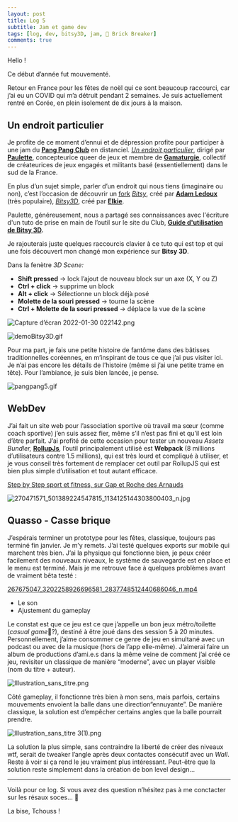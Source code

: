 ```yaml
---
layout: post
title: Log 5
subtitle: Jam et game dev
tags: [log, dev, bitsy3D, jam, 🧱 Brick Breaker]
comments: true
---
```


Hello !

Ce début d’année fut mouvementé.

Retour en France pour les fêtes de noël qui ce sont beaucoup raccourci, car j’ai eu un COVID qui m’a détruit pendant 2 semaines. Je suis actuellement rentré en Corée, en plein isolement de dix jours à la maison.

## Un endroit particulier

Je profite de ce moment d’ennui et de dépression profite pour participer à une jam du **[Pang Pang Club](https://www.pangpangclub.com/)** en distanciel. *[Un endroit particulier](https://itch.io/jam/un-endroit-particulier)*, dirigé par **[Paulette](https://paulette.itch.io/)**, concepteurice queer de jeux et membre de **[Gamaturgie](https://gamaturgie.itch.io/)**, collectif de créateurices de jeux engagés et militants basé (essentiellement) dans le sud de la France.

En plus d’un sujet simple, parler d’un endroit qui nous tiens (imaginaire ou non), c’est l’occasion de découvrir un [fork](https://git-scm.com/book/fr/v2/GitHub-Contribution-%C3%A0-un-projet) *[Bitsy](https://ledoux.itch.io/bitsy)*, créé par **[Adam Ledoux](http://www.ledoux.io/)** (très populaire), *[Bitsy3D](https://aloelazoe.itch.io/bitsy-3d)*, créé par **[Elkie](https://www.patreon.com/aloelazoe)**.

Paulette, généreusement, nous a partagé ses connaissances avec l'écriture d'un tuto de prise en main de l’outil sur le site du Club, **[Guide d'utilisation de Bitsy 3D](https://www.pangpangclub.com/articles/guide-d-utilisation-de-bitsy-3d).**

Je rajouterais juste quelques raccourcis clavier à ce tuto qui est top et qui une fois découvert mon changé mon expérience sur **Bitsy 3D**.

Dans la fenètre *3D Scene:*

- **Shift pressed** → lock l’ajout de nouveau block sur un axe (X, Y ou Z)
- **Ctrl + click** → supprime un block
- **Alt + click** → Sélectionne un block déjà posé
- **Molette de la souri pressed** → tourne la scène
- **Ctrl + Molette de la souri pressed** → déplace la vue de la scène

![Capture d’écran 2022-01-30 022142.png](/assets/postsAssets/2022-02-01-log-5/Capture_dcran_2022-01-30_022142.png)

![demoBitsy3D.gif](/assets/postsAssets/2022-02-01-log-5/demoBitsy3D.gif)

Pour ma part, je fais une petite histoire de fantôme dans des bâtisses traditionnelles coréennes, en m’inspirant de tous ce que j’ai pus visiter ici. Je n’ai pas encore les détails de l’histoire (même si j’ai une petite trame en tête). Pour l’ambiance, je suis bien lancée, je pense.

![pangpang5.gif](/assets/postsAssets/2022-02-01-log-5/pangpang5.gif)

## WebDev

J’ai fait un site web pour l’association sportive où travail ma sœur (comme coach sportive) j’en suis assez fier, même s’il n’est pas fini et qu’il est loin d’être parfait. J’ai profité de cette occasion pour tester un nouveau *Assets Bundler,* **[RollupJs](https://rollupjs.org/guide/en/)***,* l’outil principalement utilisé est **Webpack** (8 millions d’utilisateurs contre 1.5 millions), qui est très lourd et compliqué à utiliser, et je vous conseil très fortement de remplacer cet outil par RollupJS qui est bien plus simple d’utilisation et tout autant efficace.

[Step by Step sport et fitness, sur Gap et Roche des Arnauds](https://stepbystep.club/)

![270471571_501389224547815_1134125144303800403_n.jpg](/assets/postsAssets/2022-02-01-log-5/270471571_501389224547815_1134125144303800403_n.jpg)

## Quasso - Casse brique

J’espérais terminer un prototype pour les fêtes, classique, toujours pas terminé fin janvier. Je m’y remets. J’ai testé quelques exports sur mobile qui marchent très bien. J’ai la physique qui fonctionne bien, je peux créer facilement des nouveaux niveaux, le système de sauvegarde est en place et le menu est terminé. Mais je me retrouve face à quelques problèmes avant de vraiment bêta testé :

[267675047_3202258926696581_2837748512440686046_n.mp4](/assets/postsAssets/2022-02-01-log-5/267675047_3202258926696581_2837748512440686046_n.mp4)

- Le son
- Ajustement du gameplay

Le constat est que ce jeu est ce que j’appelle un bon jeux métro/toilette (*casual game*🤨?), destiné à être joué dans des session 5 à 20 minutes. Personnellement, j’aime consommer ce genre de jeu en simultané avec un podcast ou avec de la musique (hors de l’app elle-même). J’aimerai faire un album de productions d’ami.e.s dans la même veine de comment j’ai créé ce jeu, revisiter un classique de manière “moderne”, avec un player visible (nom du titre + auteur).

![Illustration_sans_titre.png](/assets/postsAssets/2022-02-01-log-5/Illustration_sans_titre.png)

Côté gameplay, il fonctionne très bien à mon sens, mais parfois, certains mouvements envoient la balle dans une direction“ennuyante”. De manière classique, la solution est d’empêcher certains angles que la balle pourrait prendre.

![Illustration_sans_titre 3(1).png](/assets/postsAssets/2022-02-01-log-5/Illustration_sans_titre_3(1).png)

La solution la plus simple, sans contraindre la liberté de créer des niveaux wtf, serait de tweaker l’angle après deux contactes consécutif avec un *Wall*. Reste à voir si ça rend le jeu vraiment plus intéressant. Peut-être que la solution reste simplement dans la création de bon level design...

---

Voilà pour ce log. Si vous avez des question n’hésitez pas à me conctacter sur les résaux soces... 🙂

La bise, Tchouss !

